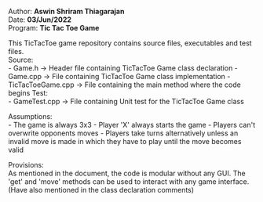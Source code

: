 Author:	**Aswin Shriram Thiagarajan** \
Date:		**03/Jun/2022** \
Program:	**Tic Tac Toe Game**

This TicTacToe game repository contains source files, executables and test files. \
Source: \
	- Game.h			->		Header file containing TicTacToe Game class declaration
	- Game.cpp			->		File containing TicTacToe Game class implementation
	- TicTacToeGame.cpp	->		File containing the main method where the code begins
Test: \
	- GameTest.cpp		->		File containing Unit test for the TicTacToe Game class

Assumptions: \
	- The game is always 3x3
	- Player 'X' always starts the game
	- Players can't overwrite opponents moves
	- Players take turns alternatively unless an invalid move is made in which they have to play until the move becomes valid

Provisions: \
	As mentioned in the document, the code is modular without any GUI. The 'get' and 'move' methods can be used to interact with any game interface. (Have also mentioned in the class declaration comments)
